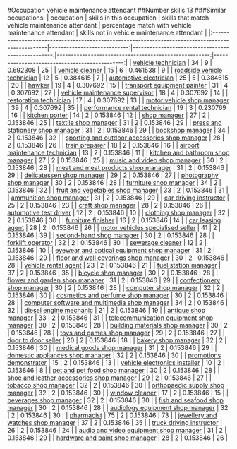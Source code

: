 #Occupation vehicle maintenance attendant
##Number skills 13
###Similar occupations:
| occupation                                                                                        |   skills in this occupation |   skills that match vehicle maintenance attendant |   percentage match with vehicle maintenance attendant |   skills not in vehicle maintenance attendant |
|:--------------------------------------------------------------------------------------------------|----------------------------:|--------------------------------------------------:|------------------------------------------------------:|----------------------------------------------:|
| [vehicle technician](vehicle_technician.md)                                                       |                          34 |                                                 9 |                                              0.692308 |                                            25 |
| [vehicle cleaner](vehicle_cleaner.md)                                                             |                          15 |                                                 6 |                                              0.461538 |                                             9 |
| [roadside vehicle technician](roadside_vehicle_technician.md)                                     |                          12 |                                                 5 |                                              0.384615 |                                             7 |
| [automotive electrician](automotive_electrician.md)                                               |                          25 |                                                 5 |                                              0.384615 |                                            20 |
| [hawker](hawker.md)                                                                               |                          19 |                                                 4 |                                              0.307692 |                                            15 |
| [transport equipment painter](transport_equipment_painter.md)                                     |                          31 |                                                 4 |                                              0.307692 |                                            27 |
| [vehicle maintenance supervisor](vehicle_maintenance_supervisor.md)                               |                          18 |                                                 4 |                                              0.307692 |                                            14 |
| [restoration technician](restoration_technician.md)                                               |                          17 |                                                 4 |                                              0.307692 |                                            13 |
| [motor vehicle shop manager](motor_vehicle_shop_manager.md)                                       |                          39 |                                                 4 |                                              0.307692 |                                            35 |
| [performance rental technician](performance_rental_technician.md)                                 |                          19 |                                                 3 |                                              0.230769 |                                            16 |
| [kitchen porter](kitchen_porter.md)                                                               |                          14 |                                                 2 |                                              0.153846 |                                            12 |
| [shop manager](shop_manager.md)                                                                   |                          27 |                                                 2 |                                              0.153846 |                                            25 |
| [textile shop manager](textile_shop_manager.md)                                                   |                          31 |                                                 2 |                                              0.153846 |                                            29 |
| [press and stationery shop manager](press_and_stationery_shop_manager.md)                         |                          31 |                                                 2 |                                              0.153846 |                                            29 |
| [bookshop manager](bookshop_manager.md)                                                           |                          34 |                                                 2 |                                              0.153846 |                                            32 |
| [sporting and outdoor accessories shop manager](sporting_and_outdoor_accessories_shop_manager.md) |                          28 |                                                 2 |                                              0.153846 |                                            26 |
| [train preparer](train_preparer.md)                                                               |                          18 |                                                 2 |                                              0.153846 |                                            16 |
| [airport maintenance technician](airport_maintenance_technician.md)                               |                          13 |                                                 2 |                                              0.153846 |                                            11 |
| [kitchen and bathroom shop manager](kitchen_and_bathroom_shop_manager.md)                         |                          27 |                                                 2 |                                              0.153846 |                                            25 |
| [music and video shop manager](music_and_video_shop_manager.md)                                   |                          30 |                                                 2 |                                              0.153846 |                                            28 |
| [meat and meat products shop manager](meat_and_meat_products_shop_manager.md)                     |                          31 |                                                 2 |                                              0.153846 |                                            29 |
| [delicatessen shop manager](delicatessen_shop_manager.md)                                         |                          29 |                                                 2 |                                              0.153846 |                                            27 |
| [photography shop manager](photography_shop_manager.md)                                           |                          30 |                                                 2 |                                              0.153846 |                                            28 |
| [furniture shop manager](furniture_shop_manager.md)                                               |                          34 |                                                 2 |                                              0.153846 |                                            32 |
| [fruit and vegetables shop manager](fruit_and_vegetables_shop_manager.md)                         |                          33 |                                                 2 |                                              0.153846 |                                            31 |
| [ammunition shop manager](ammunition_shop_manager.md)                                             |                          31 |                                                 2 |                                              0.153846 |                                            29 |
| [car driving instructor](car_driving_instructor.md)                                               |                          25 |                                                 2 |                                              0.153846 |                                            23 |
| [craft shop manager](craft_shop_manager.md)                                                       |                          28 |                                                 2 |                                              0.153846 |                                            26 |
| [automotive test driver](automotive_test_driver.md)                                               |                          12 |                                                 2 |                                              0.153846 |                                            10 |
| [clothing shop manager](clothing_shop_manager.md)                                                 |                          32 |                                                 2 |                                              0.153846 |                                            30 |
| [furniture finisher](furniture_finisher.md)                                                       |                          16 |                                                 2 |                                              0.153846 |                                            14 |
| [car leasing agent](car_leasing_agent.md)                                                         |                          28 |                                                 2 |                                              0.153846 |                                            26 |
| [motor vehicles specialised seller](motor_vehicles_specialised_seller.md)                         |                          41 |                                                 2 |                                              0.153846 |                                            39 |
| [second-hand shop manager](second-hand_shop_manager.md)                                           |                          30 |                                                 2 |                                              0.153846 |                                            28 |
| [forklift operator](forklift_operator.md)                                                         |                          32 |                                                 2 |                                              0.153846 |                                            30 |
| [sewerage cleaner](sewerage_cleaner.md)                                                           |                          12 |                                                 2 |                                              0.153846 |                                            10 |
| [eyewear and optical equipment shop manager](eyewear_and_optical_equipment_shop_manager.md)       |                          31 |                                                 2 |                                              0.153846 |                                            29 |
| [floor and wall coverings shop manager](floor_and_wall_coverings_shop_manager.md)                 |                          30 |                                                 2 |                                              0.153846 |                                            28 |
| [vehicle rental agent](vehicle_rental_agent.md)                                                   |                          23 |                                                 2 |                                              0.153846 |                                            21 |
| [fuel station manager](fuel_station_manager.md)                                                   |                          37 |                                                 2 |                                              0.153846 |                                            35 |
| [bicycle shop manager](bicycle_shop_manager.md)                                                   |                          30 |                                                 2 |                                              0.153846 |                                            28 |
| [flower and garden shop manager](flower_and_garden_shop_manager.md)                               |                          31 |                                                 2 |                                              0.153846 |                                            29 |
| [confectionery shop manager](confectionery_shop_manager.md)                                       |                          30 |                                                 2 |                                              0.153846 |                                            28 |
| [computer shop manager](computer_shop_manager.md)                                                 |                          32 |                                                 2 |                                              0.153846 |                                            30 |
| [cosmetics and perfume shop manager](cosmetics_and_perfume_shop_manager.md)                       |                          30 |                                                 2 |                                              0.153846 |                                            28 |
| [computer software and multimedia shop manager](computer_software_and_multimedia_shop_manager.md) |                          34 |                                                 2 |                                              0.153846 |                                            32 |
| [diesel engine mechanic](diesel_engine_mechanic.md)                                               |                          21 |                                                 2 |                                              0.153846 |                                            19 |
| [antique shop manager](antique_shop_manager.md)                                                   |                          33 |                                                 2 |                                              0.153846 |                                            31 |
| [telecommunication equipment shop manager](telecommunication_equipment_shop_manager.md)           |                          30 |                                                 2 |                                              0.153846 |                                            28 |
| [building materials shop manager](building_materials_shop_manager.md)                             |                          30 |                                                 2 |                                              0.153846 |                                            28 |
| [toys and games shop manager](toys_and_games_shop_manager.md)                                     |                          29 |                                                 2 |                                              0.153846 |                                            27 |
| [door to door seller](door_to_door_seller.md)                                                     |                          20 |                                                 2 |                                              0.153846 |                                            18 |
| [bakery shop manager](bakery_shop_manager.md)                                                     |                          32 |                                                 2 |                                              0.153846 |                                            30 |
| [medical goods shop manager](medical_goods_shop_manager.md)                                       |                          31 |                                                 2 |                                              0.153846 |                                            29 |
| [domestic appliances shop manager](domestic_appliances_shop_manager.md)                           |                          32 |                                                 2 |                                              0.153846 |                                            30 |
| [promotions demonstrator](promotions_demonstrator.md)                                             |                          15 |                                                 2 |                                              0.153846 |                                            13 |
| [vehicle electronics installer](vehicle_electronics_installer.md)                                 |                          10 |                                                 2 |                                              0.153846 |                                             8 |
| [pet and pet food shop manager](pet_and_pet_food_shop_manager.md)                                 |                          30 |                                                 2 |                                              0.153846 |                                            28 |
| [shoe and leather accessories shop manager](shoe_and_leather_accessories_shop_manager.md)         |                          29 |                                                 2 |                                              0.153846 |                                            27 |
| [tobacco shop manager](tobacco_shop_manager.md)                                                   |                          32 |                                                 2 |                                              0.153846 |                                            30 |
| [orthopaedic supply shop manager](orthopaedic_supply_shop_manager.md)                             |                          32 |                                                 2 |                                              0.153846 |                                            30 |
| [window cleaner](window_cleaner.md)                                                               |                          17 |                                                 2 |                                              0.153846 |                                            15 |
| [beverages shop manager](beverages_shop_manager.md)                                               |                          32 |                                                 2 |                                              0.153846 |                                            30 |
| [fish and seafood shop manager](fish_and_seafood_shop_manager.md)                                 |                          30 |                                                 2 |                                              0.153846 |                                            28 |
| [audiology equipment shop manager](audiology_equipment_shop_manager.md)                           |                          32 |                                                 2 |                                              0.153846 |                                            30 |
| [pharmacist](pharmacist.md)                                                                       |                          75 |                                                 2 |                                              0.153846 |                                            73 |
| [jewellery and watches shop manager](jewellery_and_watches_shop_manager.md)                       |                          37 |                                                 2 |                                              0.153846 |                                            35 |
| [truck driving instructor](truck_driving_instructor.md)                                           |                          26 |                                                 2 |                                              0.153846 |                                            24 |
| [audio and video equipment shop manager](audio_and_video_equipment_shop_manager.md)               |                          31 |                                                 2 |                                              0.153846 |                                            29 |
| [hardware and paint shop manager](hardware_and_paint_shop_manager.md)                             |                          28 |                                                 2 |                                              0.153846 |                                            26 |
